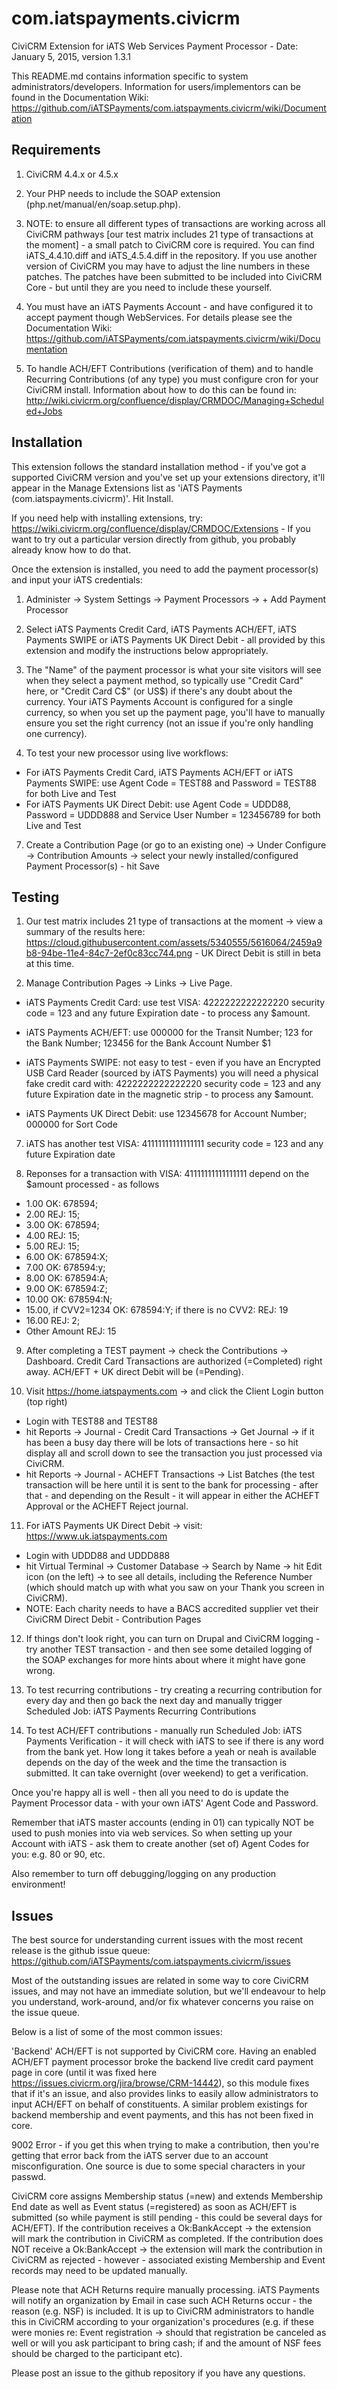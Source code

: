 com.iatspayments.civicrm
===============

CiviCRM Extension for iATS Web Services Payment Processor - Date: January 5, 2015, version 1.3.1

This README.md contains information specific to system administrators/developers. Information for users/implementors can be found in the Documentation Wiki: https://github.com/iATSPayments/com.iatspayments.civicrm/wiki/Documentation

Requirements
------------

1. CiviCRM 4.4.x or 4.5.x

2. Your PHP needs to include the SOAP extension (php.net/manual/en/soap.setup.php).

3. NOTE: to ensure all different types of transactions are working across all CiviCRM pathways [our test matrix includes 21 type of transactions at the moment] - a small patch to CiviCRM core is required. You can find iATS_4.4.10.diff and iATS_4.5.4.diff in the repository. If you use another version of CiviCRM you may have to adjust the line numbers in these patches. The patches have been submitted to be included into CiviCRM Core - but until they are you need to include these yourself. 

4. You must have an iATS Payments Account - and have configured it to accept payment though WebServices. For details please see the Documentation Wiki: https://github.com/iATSPayments/com.iatspayments.civicrm/wiki/Documentation

5. To handle ACH/EFT Contributions (verification of them) and to handle Recurring Contributions (of any type) you must configure cron for your CiviCRM install. Information about how to do this can be found in: http://wiki.civicrm.org/confluence/display/CRMDOC/Managing+Scheduled+Jobs

Installation
------------

This extension follows the standard installation method - if you've got a supported CiviCRM version and you've set up your extensions directory, it'll appear in the Manage Extensions list as 'iATS Payments (com.iatspayments.civicrm)'. Hit Install.

If you need help with installing extensions, try: https://wiki.civicrm.org/confluence/display/CRMDOC/Extensions - If you want to try out a particular version directly from github, you probably already know how to do that.

Once the extension is installed, you need to add the payment processor(s) and input your iATS credentials:

1. Administer -> System Settings -> Payment Processors -> + Add Payment Processor

2. Select iATS Payments Credit Card, iATS Payments ACH/EFT, iATS Payments SWIPE or iATS Payments UK Direct Debit - all provided by this extension and modify the instructions below appropriately.

3. The "Name" of the payment processor is what your site visitors will see when they select a payment method, so typically use "Credit Card" here, or "Credit Card C$" (or US$) if there's any doubt about the currency. Your iATS Payments Account is configured for a single currency, so when you set up the payment page, you'll have to manually ensure you set the right currency (not an issue if you're only handling one currency).

4. To test your new processor using live workflows: 
  * For iATS Payments Credit Card, iATS Payments ACH/EFT or iATS Payments SWIPE:
use Agent Code = TEST88 and Password = TEST88 for both Live and Test
  * For iATS Payments UK Direct Debit:
use Agent Code = UDDD88, Password = UDDD888 and Service User Number = 123456789 for both Live and Test

7. Create a Contribution Page (or go to an existing one) -> Under Configure -> Contribution Amounts -> select your newly installed/configured Payment Processor(s) - hit Save

Testing
-------

1. Our test matrix includes 21 type of transactions at the moment -> view a summary of the results here: https://cloud.githubusercontent.com/assets/5340555/5616064/2459a9b8-94be-11e4-84c7-2ef0c83cc744.png - UK Direct Debit is still in beta at this time. 

2. Manage Contribution Pages -> Links -> Live Page.

  * iATS Payments Credit Card: use test VISA: 4222222222222220 security code = 123 and any future Expiration date - to process any $amount.

  * iATS Payments ACH/EFT: use 000000 for the Transit Number; 123 for the Bank Number; 123456 for the Bank Account Number $1

  * iATS Payments SWIPE: not easy to test - even if you have an Encrypted USB Card Reader (sourced by iATS Payments) you will need a physical fake credit card with: 4222222222222220 security code = 123 and any future Expiration date in the magnetic strip - to process any $amount.

  * iATS Payments UK Direct Debit: use 12345678 for Account Number; 000000 for Sort Code

7. iATS has another test VISA: 41111111111111111 security code = 123 and any future Expiration date

8. Reponses for a transaction with VISA: 41111111111111111 depend on the $amount processed - as follows
  * 1.00 OK: 678594;
  * 2.00 REJ: 15;
  * 3.00 OK: 678594;
  * 4.00 REJ: 15;
  * 5.00 REJ: 15;
  * 6.00 OK: 678594:X;
  * 7.00 OK: 678594:y;
  * 8.00 OK: 678594:A;
  * 9.00 OK: 678594:Z;
  * 10.00 OK: 678594:N;
  * 15.00, if CVV2=1234 OK: 678594:Y; if there is no CVV2: REJ: 19
  * 16.00 REJ: 2;
  * Other Amount REJ: 15

9. After completing a TEST payment -> check the Contributions -> Dashboard. Credit Card Transactions are authorized (=Completed) right away. ACH/EFT + UK direct Debit will be (=Pending).

10. Visit https://home.iatspayments.com -> and click the Client Login button (top right)
  * Login with TEST88 and TEST88
  * hit Reports -> Journal - Credit Card Transactions -> Get Journal -> if it has been a busy day there will be lots of transactions here - so hit display all and scroll down to see the transaction you just processed via CiviCRM.
  * hit Reports -> Journal - ACHEFT Transactions -> List Batches (the test transaction will be here until it is sent to the bank for processing - after that - and depending on the Result - it will appear in either the ACHEFT Approval or the ACHEFT Reject journal.

11. For iATS Payments UK Direct Debit -> visit: https://www.uk.iatspayments.com
  * Login with UDDD88 and UDDD888
  * hit Virtual Terminal -> Customer Database -> Search by Name -> hit Edit icon (on the left) -> to see all details, including the Reference Number (which should match up with what you saw on your Thank you screen in CiviCRM). 
  * NOTE: Each charity needs to have a BACS accredited supplier vet their CiviCRM Direct Debit - Contribution Pages

12. If things don't look right, you can turn on Drupal and CiviCRM logging - try another TEST transaction - and then see some detailed logging of the SOAP exchanges for more hints about where it might have gone wrong.

13. To test recurring contributions - try creating a recurring contribution for every day and then go back the next day and manually trigger Scheduled Job: iATS Payments Recurring Contributions

14. To test ACH/EFT contributions - manually run Scheduled Job: iATS Payments Verification - it will check with iATS to see if there is any word from the bank yet. How long it takes before a yeah or neah is available depends on the day of the week and the time the transaction is submitted. It can take overnight (over weekend) to get a verification. 

Once you're happy all is well - then all you need to do is update the Payment Processor data - with your own iATS' Agent Code and Password.

Remember that iATS master accounts (ending in 01) can typically NOT be used to push monies into via web services. So when setting up your Account with iATS - ask them to create another (set of) Agent Codes for you: e.g. 80 or 90, etc.

Also remember to turn off debugging/logging on any production environment!

Issues
------

The best source for understanding current issues with the most recent release is the github issue queue:
https://github.com/iATSPayments/com.iatspayments.civicrm/issues

Most of the outstanding issues are related in some way to core CiviCRM issues, and may not have an immediate solution, but we'll endeavour to help you understand, work-around, and/or fix whatever concerns you raise on the issue queue.

Below is a list of some of the most common issues:

'Backend' ACH/EFT is not supported by CiviCRM core. Having an enabled ACH/EFT payment processor broke the backend live credit card payment page in core (until it was fixed here https://issues.civicrm.org/jira/browse/CRM-14442), so this module fixes that if it's an issue, and also provides links to easily allow administrators to input ACH/EFT on behalf of constituents. A similar problem existings for backend membership and event payments, and this has not been fixed in core.

9002 Error - if you get this when trying to make a contribution, then you're getting that error back from the iATS server due to an account misconfiguration. One source is due to some special characters in your passwd.

CiviCRM core assigns Membership status (=new) and extends Membership End date as well as Event status (=registered) as soon as ACH/EFT is submitted (so while payment is still pending - this could be several days for ACH/EFT). If the contribution receives a Ok:BankAccept -> the extension will mark the contribution in CiviCRM as completed. If the contribution does NOT receive a Ok:BankAccept -> the extension will mark the contribution in CiviCRM as rejected - however - associated existing Membership and Event records may need to be updated manually.

Please note that ACH Returns require manually processing. iATS Payments will notify an organization by Email in case such ACH Returns occur - the reason (e.g. NSF) is included. It is up to CiviCRM administrators to handle this in CiviCRM according to your organization's procedures (e.g. if these were monies re: Event registration -> should that registration be canceled as well or will you ask participant to bring cash; if and the amount of NSF fees should be charged to the participant etc).

Please post an issue to the github repository if you have any questions.
